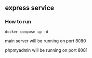 ## express service

### How to run

```
docker compose up -d
```

main server will be running on port 8080

phpmyadmin will be running on port 8081

